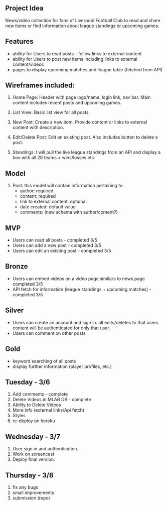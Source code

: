 ## Project Idea

News/video collection for fans of Liverpool Football Club to read and share new items or find information about league standings or upcoming games.

## Features

* ability for Users to read posts - follow links to external content
* ability for Users to post new items including links to external content/videos
* pages to display upcoming matches and league table (fetched from API)

## Wireframes included:

1.  Home Page: Header with page logo/name, login link, nav bar. Main content includes recent posts and upcoming games.

2.  List View: Basic list view for all posts.

3.  New Post: Create a new item. Provide content or links to external content with description.

4.  Edit/Delete Post: Edit an existing post. Also includes button to delete a post.

5.  Standings: I will pull the live league standings from an API and display a box with all 20 teams + wins/losses etc.

## Model

1.  Post: this model will contain information pertaining to:
    * author: required
    * content: required
    * link to external content: optional
    * date created: default value
    * comments: (new schema with author/content?)

## MVP

* Users can read all posts - completed 3/5
* Users can add a new post - completed 3/5
* Users can edit an existing post - completed 3/5

## Bronze

* Users can embed videos on a video page similars to news page completed 3/5
* API fetch for information (league standings + upcoming matches) -completed 3/5

## Silver

* Users can create an account and sign in. all edits/deletes to that users content will be authenticated for only that user.
* Users can comment on other posts

## Gold

* keyword searching of all posts
* display further information (player profiles, etc.)

## Tuesday - 3/6

1.  Add comments - complete
2.  Delete Videos in MLAB DB - complete
3.  Ability to Delete Videos
4.  More info (external links/Api fetch)
5.  Styles
6.  re-deploy on heroku

## Wednesday - 3/7

1.  User sign in and authentication...
2.  Work on screencast
3.  Deploy final version.

## Thursday - 3/8

1.  fix any bugs
2.  small improvements
3.  submission (repo)
